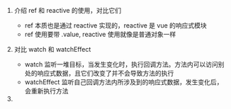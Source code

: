 1. 介绍 ref 和 reactive 的使用，对比它们

   - ref 本质也是通过 reactive 实现的，reactive 是 vue 的响应式模块
   - ref 使用要带 .value, reactive 使用就像是普通对象一样

   

2. 对比 watch 和 watchEffect

   * watch 监听一堆目标，当发生变化时，执行回调方法。方法内可以访问别处的响应式数据，且它们改变了并不会导致方法的执行
   * watchEffect 监听自己回调方法内所涉及到的响应式数据，发生变化后，会重新执行方法

3. 



